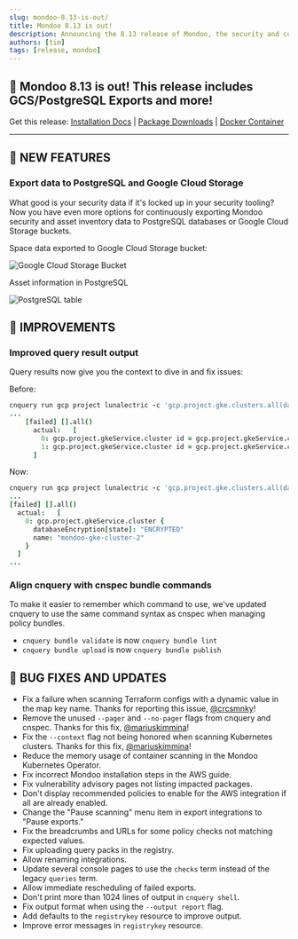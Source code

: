 ```yaml
---
slug: mondoo-8.13-is-out/
title: Mondoo 8.13 is out!
description: Announcing the 8.13 release of Mondoo, the security and compliance platform that prioritizes risks that matter most in your infrastructure.
authors: [tim]
tags: [release, mondoo]
---
```


## 🥳 Mondoo 8.13 is out! This release includes GCS/PostgreSQL Exports and more!

Get this release: [Installation Docs](/cnspec/) | [Package Downloads](https://releases.mondoo.com/cnspec/) | [Docker Container](https://hub.docker.com/r/mondoo/cnspec)

---

## 🎉 NEW FEATURES

### Export data to PostgreSQL and Google Cloud Storage

What good is your security data if it's locked up in your security tooling? Now you have even more options for continuously exporting Mondoo security and asset inventory data to PostgreSQL databases or Google Cloud Storage buckets.

Space data exported to Google Cloud Storage bucket:

![Google Cloud Storage Bucket](/img/releases/2023-06-06-mondoo-8.13-is-out/gcs_export.png)

Asset information in PostgreSQL

![PostgreSQL table](/img/releases/2023-06-06-mondoo-8.13-is-out/postgresql_export.png)

## 🧹 IMPROVEMENTS

### Improved query result output

Query results now give you the context to dive in and fix issues:

Before:

```coffeescript
cnquery run gcp project lunalectric -c 'gcp.project.gke.clusters.all(databaseEncryption["state"] == "NOT_ENCRYPTED")'
...
    [failed] [].all()
      actual:   [
        0: gcp.project.gkeService.cluster id = gcp.project.gkeService.cluster/7c50e440aa5c41cf8eff749a4f313953c4c974b985ab43d1b44871e7dbf3e9a7
        1: gcp.project.gkeService.cluster id = gcp.project.gkeService.cluster/db3328e173c84de49d92229c02378c9f59b69e0a568a4448b52b3d7ff2f201f6
      ]
```

Now:

```coffeescript
cnquery run gcp project lunalectric -c 'gcp.project.gke.clusters.all(databaseEncryption["state"] == "NOT_ENCRYPTED")'
...
[failed] [].all()
  actual:   [
    0: gcp.project.gkeService.cluster {
      databaseEncryption[state]: "ENCRYPTED"
      name: "mondoo-gke-cluster-2"
    }
  ]
...
```

### Align cnquery with cnspec bundle commands

To make it easier to remember which command to use, we've updated cnquery to use the same command syntax as cnspec when managing policy bundles.

- `cnquery bundle validate` is now `cnquery bundle lint`
- `cnquery bundle upload` is now `cnquery bundle publish`

## 🐛 BUG FIXES AND UPDATES

- Fix a failure when scanning Terraform configs with a dynamic value in the map key name. Thanks for reporting this issue, [@crcsmnky](https://github.com/crcsmnky)!
- Remove the unused `--pager` and `--no-pager` flags from cnquery and cnspec. Thanks for this fix, [@mariuskimmina](https://github.com/mariuskimmina)!
- Fix the `--context` flag not being honored when scanning Kubernetes clusters. Thanks for this fix, [@mariuskimmina](https://github.com/mariuskimmina)!
- Reduce the memory usage of container scanning in the Mondoo Kubernetes Operator.
- Fix incorrect Mondoo installation steps in the AWS guide.
- Fix vulnerability advisory pages not listing impacted packages.
- Don't display recommended policies to enable for the AWS integration if all are already enabled.
- Change the "Pause scanning" menu item in export integrations to "Pause exports."
- Fix the breadcrumbs and URLs for some policy checks not matching expected values.
- Fix uploading query packs in the registry.
- Allow renaming integrations.
- Update several console pages to use the `checks` term instead of the legacy `queries` term.
- Allow immediate rescheduling of failed exports.
- Don't print more than 1024 lines of output in `cnquery shell`.
- Fix output format when using the `--output report` flag.
- Add defaults to the `registrykey` resource to improve output.
- Improve error messages in `registrykey` resource.
